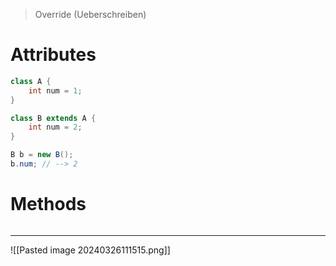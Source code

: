 > Override (Ueberschreiben)

# Attributes
```java
class A {
	int num = 1;
}

```

```java
class B extends A {
	int num = 2;
}
```

```java
B b = new B();
b.num; // --> 2
```

# Methods
```java

```


---
![[Pasted image 20240326111515.png]]


